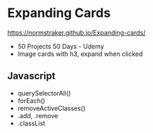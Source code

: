 # Expanding Cards

https://normstraker.github.io/Expanding-cards/

- 50 Projects 50 Days - Udemy
- Image cards with h3, expand when clicked

## Javascript

- querySelectorAll()
- forEach()
- removeActiveClasses()
- .add, .remove
- .classList

